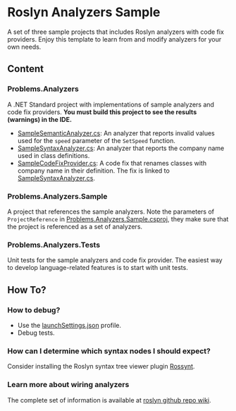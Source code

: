 # Roslyn Analyzers Sample

A set of three sample projects that includes Roslyn analyzers with code fix providers. Enjoy this template to learn from
and modify analyzers for your own needs.

## Content

### Problems.Analyzers

A .NET Standard project with implementations of sample analyzers and code fix providers.
**You must build this project to see the results (warnings) in the IDE.**

- [SampleSemanticAnalyzer.cs](SampleSemanticAnalyzer.cs): An analyzer that reports invalid values used for the `speed`
  parameter of the `SetSpeed` function.
- [SampleSyntaxAnalyzer.cs](SampleSyntaxAnalyzer.cs): An analyzer that reports the company name used in class
  definitions.
- [SampleCodeFixProvider.cs](SampleCodeFixProvider.cs): A code fix that renames classes with company name in their
  definition. The fix is linked to [SampleSyntaxAnalyzer.cs](SampleSyntaxAnalyzer.cs).

### Problems.Analyzers.Sample

A project that references the sample analyzers. Note the parameters of `ProjectReference`
in [Problems.Analyzers.Sample.csproj](../Problems.Analyzers.Sample/Problems.Analyzers.Sample.csproj), they make sure
that the project is referenced as a set of analyzers.

### Problems.Analyzers.Tests

Unit tests for the sample analyzers and code fix provider. The easiest way to develop language-related features is to
start with unit tests.

## How To?

### How to debug?

- Use the [launchSettings.json](Properties/launchSettings.json) profile.
- Debug tests.

### How can I determine which syntax nodes I should expect?

Consider installing the Roslyn syntax tree viewer plugin [Rossynt](https://plugins.jetbrains.com/plugin/16902-rossynt/).

### Learn more about wiring analyzers

The complete set of information is available
at [roslyn github repo wiki](https://github.com/dotnet/roslyn/blob/main/docs/wiki/README.md).
